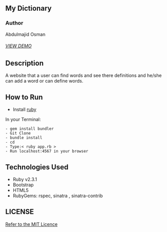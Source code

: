 ## My Dictionary
### Author
Abdulmajid Osman

###### [VIEW DEMO](https://my-dictionary-ruby.herokuapp.com/)

## Description
A website that a user can find words and see there definitions and he/she can add a word or can define words.

## How to Run
- Install [ruby](https://www.ruby-lang.org/en/documentation/installation/)

In your Terminal:
```
- gem install bundler
- Git Clone
- bundle install
- cd
- Type:< ruby app.rb >
- Run localhost:4567 in your browser

```
## Technologies Used
 - Ruby v2.3.1
 - Bootstrap
 - HTML5
 - RubyGems: rspec, sinatra , sinatra-contrib

## LICENSE
[Refer to the MIT Licence](../LICENSE)
